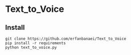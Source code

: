 # Text_to_Voice

## Install

```
git clone https://github.com/erfanbanaei/Text_to_Voice
pip install -r requirements
python text_to_voice.py
```
